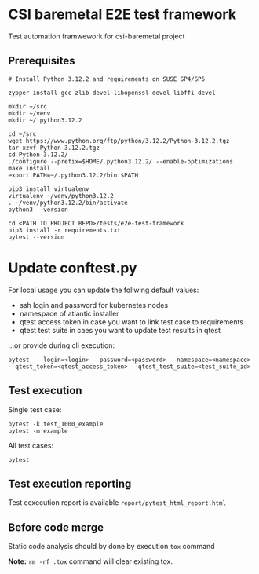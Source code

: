 # CSI baremetal E2E test framework
Test automation framwework for csi-baremetal project

## Prerequisites
```
# Install Python 3.12.2 and requirements on SUSE SP4/SP5

zypper install gcc zlib-devel libopenssl-devel libffi-devel

mkdir ~/src
mkdir ~/venv
mkdir ~/.python3.12.2

cd ~/src
wget https://www.python.org/ftp/python/3.12.2/Python-3.12.2.tgz
tar xzvf Python-3.12.2.tgz
cd Python-3.12.2/
./configure --prefix=$HOME/.python3.12.2/ --enable-optimizations
make install
export PATH=~/.python3.12.2/bin:$PATH

pip3 install virtualenv
virtualenv ~/venv/python3.12.2
. ~/venv/python3.12.2/bin/activate
python3 --version

cd <PATH TO PROJECT REPO>/tests/e2e-test-framework
pip3 install -r requirements.txt
pytest --version
```

# Update conftest.py
For local usage you can update the follwing default values:
* ssh login and password for kubernetes nodes
* namespace of atlantic installer
* qtest access token in case you want to link test case to requirements
* qtest test suite in caes you want to update test results in qtest

...or provide during cli execution:

```
pytest  --login=<login> --password=<password> --namespace=<namespace> --qtest_token=<qtest_access_token> --qtest_test_suite=<test_suite_id>
```

## Test execution
Single test case:

```
pytest -k test_1000_example
pytest -m example
```

All test cases:

```
pytest
```

## Test execution reporting

Test ecxecution report is available ```report/pytest_html_report.html```

## Before code merge
Static code analysis should by done by execution ```tox``` command

 **Note:** ```rm -rf .tox``` command will clear existing tox. 
